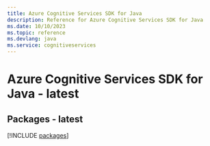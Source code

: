 ```yaml
---
title: Azure Cognitive Services SDK for Java
description: Reference for Azure Cognitive Services SDK for Java
ms.date: 10/10/2023
ms.topic: reference
ms.devlang: java
ms.service: cognitiveservices
---
```

# Azure Cognitive Services SDK for Java - latest
## Packages - latest
[!INCLUDE [packages](cognitive-services-index.md)]